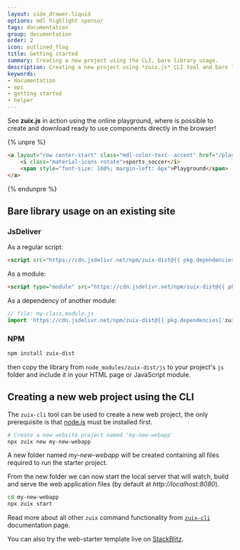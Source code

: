 ```yaml
---
layout: side_drawer.liquid
options: mdl highlight sponsor
tags: documentation
group: documentation
order: 2
icon: outlined_flag
title: Getting started
summary: Creating a new project using the CLI, bare library usage.
description: Creating a new project using *zuix.js* CLI tool and bare library usage.
keywords:
- documentation
- api
- getting started
- helper
---
```


See **zuix.js** in action using the online playground, where is possible to create and download 
ready to use components directly in the browser!

{% unpre %}
```html
<a layout="row center-start" class="mdl-color-text--accent" href="/playground/#/app/widgets/analog-clock">
    <i class="material-icons rotate">sports_soccer</i>
    <span style="font-size: 160%; margin-left: 6px">Playground</span>
</a>
```
{% endunpre %}


## Bare library usage on an existing site

### JsDeliver

As a regular script:

```html
<script src="https://cdn.jsdelivr.net/npm/zuix-dist@{{ pkg.dependencies['zuix-dist'] | remove_first: '^' }}"></script>
```

As a module:

```html
<script type="module" src="https://cdn.jsdelivr.net/npm/zuix-dist@{{ pkg.dependencies['zuix-dist'] | remove_first: '^' }}/js/zuix.module.min.js"></script>
```

As a dependency of another module:

```js
// file: my-class.module.js
import 'https://cdn.jsdelivr.net/npm/zuix-dist@{{ pkg.dependencies['zuix-dist'] | remove_first: '^' }}/js/zuix.module.min.js'; 
```


### NPM

```bash
npm install zuix-dist
```

then copy the library from `node_modules/zuix-dist/js` to your project's `js` folder and include it in your HTML page or
JavaScript module.


## Creating a new web project using the CLI

The `zuix-cli` tool can be used to create a new web project, the only prerequisite is that
[node.js](https://nodejs.org/en/download/package-manager) must be installed first.

```bash
# Create a new website project named 'my-new-webapp'
npx zuix new my-new-webapp
```

A new folder named *my-new-webapp* will be created containing all files required to run the starter project.

From the new folder we can now start the local server that will watch, build and serve the web application files (by
default at *http://localhost:8080*).

```bash
cd my-new-webapp
npx zuix start
```

Read more about all other `zuix` command functionality from [`zuix-cli`](../cli/) documentation page.

You can also try the web-starter template live on [StackBlitz](https://stackblitz.com/github/zuixjs/zuix-web-starter?terminal=start).

